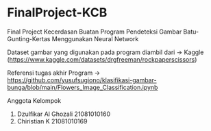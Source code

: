 # FinalProject-KCB
Final Project Kecerdasan Buatan Program Pendeteksi Gambar Batu-Gunting-Kertas Menggunakan Neural Network

Dataset gambar yang digunakan pada program diambil dari
-> Kaggle (https://www.kaggle.com/datasets/drgfreeman/rockpaperscissors)

Referensi tugas akhir Program
-> https://github.com/yusufsugiono/klasifikasi-gambar-bunga/blob/main/Flowers_Image_Classification.ipynb

Anggota Kelompok
1. Dzulfikar Al Ghozali 21081010160
2. Chiristian K 21081010169
